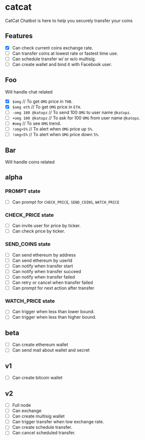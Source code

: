 # catcat
CatCat Chatbot is here to help you securely transfer your coins

## Features
- [x] Can check current coins exchange rate.
- [ ] Can transfer coins at lowest rate or fastest time use.
- [ ] Can schedule transfer w/ or w/o multisig.
- [ ] Can create wallet and bind it with Facebook user.

## Foo
Will handle chat related
- [x] `$omg`             // To get `OMG` price in `THB`.
- [x] `$omg eth`         // To get `OMG` price in `ETH`.
- [ ] `-omg 100 @katopz` // To send 100 `OMG` to user name `@katopz`.
- [ ] `+omg 100 @katopz` // To ask for 100 `OMG` from user name `@katopz`.
- [ ] `#omg`             // To see `OMG` trend.
- [ ] `!omg>5%`          // To alert when `OMG` price up `5%`.
- [ ] `!omg<5%`          // To alert when `OMG` price down `5%`.

## Bar
Will handle coins related

## alpha
### PROMPT state
- [ ] Can prompt for `CHECK_PRICE`, `SEND_COINS`, `WATCH_PRICE`

### CHECK_PRICE state
- [ ] Can invite user for price by ticker.
- [ ] Can check price by ticker.

### SEND_COINS state
- [ ] Can send ethereum by address
- [ ] Can send ethereum by userId
- [ ] Can notify when transfer start
- [ ] Can notify when transfer succeed
- [ ] Can notify when transfer failed
- [ ] Can retry or cancel when transfer failed
- [ ] Can prompt for next action after transfer  

### WATCH_PRICE state
- [ ] Can trigger when less than lower bound.
- [ ] Can trigger when less than higher bound.

## beta
- [ ] Can create ethereum wallet
- [ ] Can send mail about wallet and secret

## v1
- [ ] Can create bitcoin wallet

## v2
- [ ] Full node
- [ ] Can exchange
- [ ] Can create multisig wallet
- [ ] Can trigger transfer when low exchange rate.
- [ ] Can create schedule transfer.
- [ ] Can cancel scheduled transfer. 